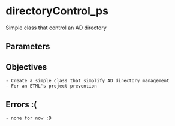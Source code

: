 # directoryControl_ps
Simple class that control an AD directory

## Parameters


## Objectives
	- Create a simple class that simplify AD directory management
	- For an ETML's project prevention

## Errors :(
	- none for now :D
